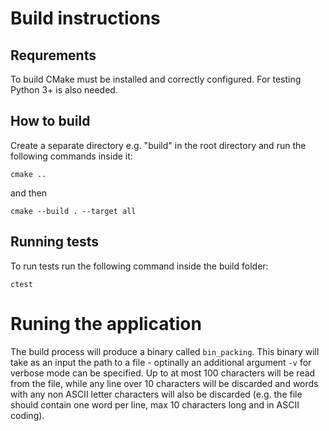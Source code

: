 # Build instructions

## Requrements

To build CMake must be installed and correctly configured. For testing Python 3+ is also needed.

## How to build

Create a separate directory e.g. "build" in the root directory and run the following commands inside it:

`cmake ..`

and then

`cmake --build . --target all`

## Running tests

To run tests run the following command inside the build folder:

`ctest`

# Runing the application

The build process will produce a binary called `bin_packing`. This binary will take as an input the path to a file - optinally an additional argument `-v` for verbose mode can be specified. Up to at most 100 characters will be read from the file, while any line over 10 characters will be discarded and words with any non ASCII letter characters will also be discarded (e.g. the file should contain one word per line, max 10 characters long and in ASCII coding). 